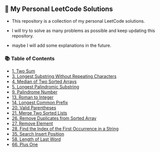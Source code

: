 ## 🌟 My Personal LeetCode Solutions

- This repository is a collection of my personal LeetCode solutions.
- I will try to solve as many problems as possible and keep updating this repository.

- maybe I will add some explanations in the future.

### 📚 Table of Contents

- [1. Two Sum](/1.%20Two%20Sum/main.go)
- [3. Longest Substring Without Repeating Characters](/3.%20Longest%20Substring%20Without%20Repeating%20Characters/main.go)
- [4. Median of Two Sorted Arrays](/4.%20Median%20of%20Two%20Sorted%20Arrays/main.go)
- [5. Longest Palindromic Substring](/5.%20Longest%20Palindromic%20Substring/main.go)
- [9. Palindrome Number](/9.%20Palindrome%20Number/main.go)
- [13. Roman to Integer](/13.%20Roman%20to%20Integer/main.go)
- [14. Longest Common Prefix](/14.%20Longest%20Common%20Prefix/main.go)
- [20. Valid Parentheses](/20.%20Valid%20Parentheses/main.go)
- [21. Merge Two Sorted Lists](/21.%20Merge%20Two%20Sorted%20Lists/main.go)
- [26. Remove Duplicates from Sorted Array](/26.%20Remove%20Duplicates%20from%20Sorted%20Array/main.go)
- [27. Remove Element](/27.%20Remove%20Element/main.go)
- [28. Find the Index of the First Occurrence in a String](/28.%20Find%20the%20Index%20of%20the%20First%20Occurrence%20in%20a%20String/main.go)
- [35. Search Insert Position](/35.%20Search%20Insert%20Position/main.go)
- [58. Length of Last Word](/58.%20Length%20of%20Last%20Word/main.go)
- [66. Plus One](/66.%20Plus%20One/main.go)
